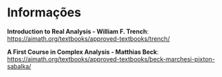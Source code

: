 # Informações

**Introduction to Real Analysis - William F. Trench**: https://aimath.org/textbooks/approved-textbooks/trench/

**A First Course in Complex Analysis - Matthias Beck**: https://aimath.org/textbooks/approved-textbooks/beck-marchesi-pixton-sabalka/